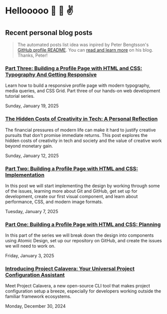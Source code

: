 # Hellooooo 👋 🤘 ✌️

## Recent personal blog posts

> The automated posts list idea was inpired by Peter Bengtsson's [GitHub profile README](https://github.com/peterbe/peterbe).
> You can [read and learn more](https://www.peterbe.com/plog/index-of-blog-posts-github-profile-page) on his blog. Thanks, Peter!

<!-- blog posts -->
### [Part Three: Building a Profile Page with HTML and CSS: Typography And Getting Responsive](https://schalkneethling.com/posts/build-a-profile-page-html-css-part3-wrap-up/)

Learn how to build a responsive profile page with modern typography, media queries, and CSS Grid. Part three of our hands-on web development tutorial series.

Sunday, January 19, 2025

### [The Hidden Costs of Creativity in Tech: A Personal Reflection](https://schalkneethling.com/posts/the-hidden-costs-of-creativity-in-tech-a-personal-reflection/)

The financial pressures of modern life can make it hard to justify creative pursuits that don't promise immediate returns. This post explores the hidden costs of creativity in tech and society and the value of creative work beyond monetary gain.

Sunday, January 12, 2025

### [Part Two: Building a Profile Page with HTML and CSS: Implementation](https://schalkneethling.com/posts/build-a-profile-page-html-css-part2-impl/)

In this post we will start implementing the design by working through some of the issues, learning more about Git and GitHub, get set up for development, create our first visual component, and learn about performance, CSS, and modern image formats.

Tuesday, January 7, 2025

### [Part One: Building a Profile Page with HTML and CSS: Planning](https://schalkneethling.com/posts/build-a-profile-page-html-css-planning/)

In this part of the series we will break down the design into components using Atomic Design, set up our repository on GitHub, and create the issues we will need to work on.

Friday, January 3, 2025

### [Introducing Project Calavera: Your Universal Project Configuration Assistant](https://schalkneethling.com/posts/introducing-project-calavera-your-universal-project-configuration-assistant/)

Meet Project Calavera, a new open-source CLI tool that makes project configuration setup a breeze, especially for developers working outside the familiar framework ecosystems.

Monday, December 30, 2024
<!-- /blog posts -->

<!--
**schalkneethling/schalkneethling** is a ✨ _special_ ✨ repository because its `README.md` (this file) appears on your GitHub profile.

Here are some ideas to get you started:

- 🔭 I’m currently working on ...
- 🌱 I’m currently learning ...
- 👯 I’m looking to collaborate on ...
- 🤔 I’m looking for help with ...
- 💬 Ask me about ...
- 📫 How to reach me: ...
- 😄 Pronouns: ...
- ⚡ Fun fact: ...
-->
